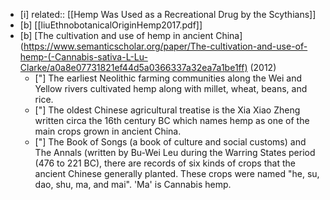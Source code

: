 * [i] related:: [[Hemp Was Used as a Recreational Drug by the Scythians]]
* [b] [[liuEthnobotanicalOriginHemp2017.pdf]]
* [b] [The cultivation and use of hemp in ancient China](https://www.semanticscholar.org/paper/The-cultivation-and-use-of-hemp-(-Cannabis-sativa-L-Lu-Clarke/a0a8e07731821ef44d5a0366337a32ea7a1be1ff) (2012)
	* ["]  The earliest Neolithic farming communities along the Wei and Yellow rivers cultivated hemp along with millet, wheat, beans, and rice. 
	* ["] The oldest Chinese agricultural treatise is the Xia Xiao Zheng written circa the 16th century BC which names hemp as one of the main crops grown in ancient China.
	* ["] The Book of Songs (a book of culture and social customs) and The Annals (written by Bu-Wei Leu during the Warring States period (476 to 221 BC), there are records of six kinds of crops that the ancient Chinese generally planted. These crops were named "he, su, dao, shu, ma, and mai". 'Ma' is Cannabis hemp. 